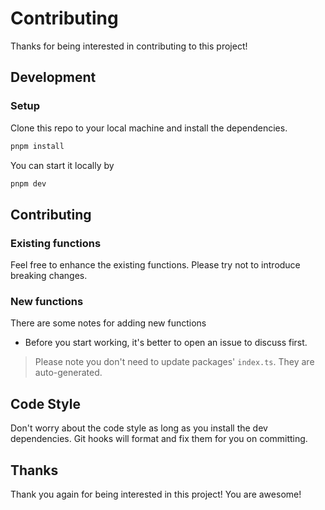 # Contributing

Thanks for being interested in contributing to this project!

## Development

### Setup

Clone this repo to your local machine and install the dependencies.

```bash
pnpm install
```

You can start it locally by

```bash
pnpm dev
```

## Contributing

### Existing functions

Feel free to enhance the existing functions. Please try not to introduce breaking changes.

### New functions

There are some notes for adding new functions

- Before you start working, it's better to open an issue to discuss first.
> Please note you don't need to update packages' `index.ts`. They are auto-generated.

## Code Style

Don't worry about the code style as long as you install the dev dependencies. Git hooks will format and fix them for you on committing.

## Thanks

Thank you again for being interested in this project! You are awesome!
